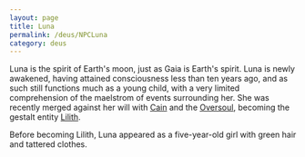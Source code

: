 ```yaml
---
layout: page
title: Luna
permalink: /deus/NPCLuna
category: deus
---
```

Luna is the spirit of Earth's moon, just as Gaia is Earth's spirit. Luna is newly awakened, having attained consciousness less than ten years ago, and as such still functions much as a young child, with a very limited comprehension of the maelstrom of events surrounding her. She was recently merged against her will with [Cain](NPCCain) and the [Oversoul](NPCOversoul), becoming the gestalt entity [Lilith](NPCLilith).

Before becoming Lilith, Luna appeared as a five-year-old girl with green hair and tattered clothes.
